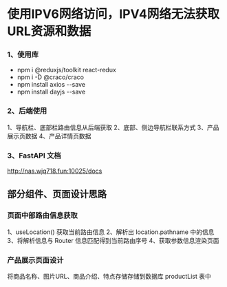 # 使用IPV6网络访问，IPV4网络无法获取URL资源和数据

###  1、使用库
- npm i @reduxjs/toolkit react-redux
- npm i -D @craco/craco
- npm install axios --save
- npm install dayjs --save

### 2、后端使用
1、导航栏、底部栏路由信息从后端获取
2、底部、侧边导航栏联系方式
3、产品展示页数据
4、产品详情页数据

### 3、FastAPI 文档
http://nas.wjq718.fun:10025/docs

## 部分组件、页面设计思路

### 页面中部路由信息获取
1、useLocation() 获取当前路由信息
2、解析出 location.pathname 中的信息
3、将解析信息与 Router 信息匹配得到当前路由序号
4、获取参数信息渲染页面

### 产品展示页面设计
将商品名称、图片URL、商品介绍、特点存储存储到数据库 productList 表中